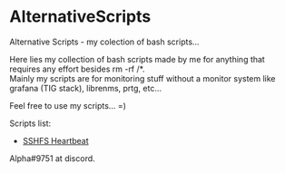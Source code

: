 # AlternativeScripts
Alternative Scripts - my colection of bash scripts...


Here lies my collection of bash scripts made by me for anything that requires any effort besides rm -rf /*.\
Mainly my scripts are for monitoring stuff without a monitor system like grafana (TIG stack), librenms, prtg, etc...

Feel free to use my scripts... =)  

Scripts list:  
- [SSHFS Heartbeat](./sshfs_heartbeat)

Alpha#9751 at discord.
